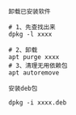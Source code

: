 
```shell
卸载已安装软件

# 1、先查找出来
dpkg -l xxxx

# 2、卸载
apt purge xxxx
# 3、清理无用依赖包
apt autoremove
```

```shell
安装deb包

dpkg -i xxxx.deb
```


